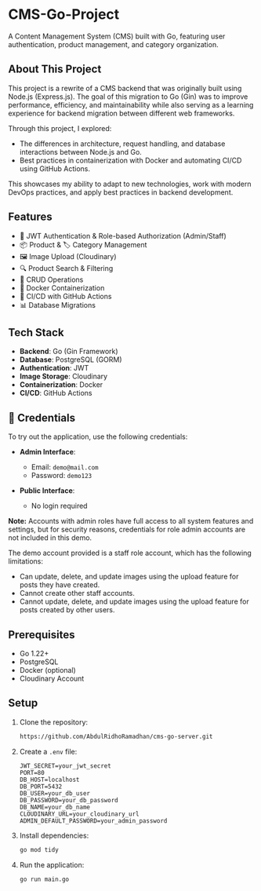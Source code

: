 # CMS-Go-Project

A Content Management System (CMS) built with Go, featuring user authentication, product management, and category organization.

## About This Project

This project is a rewrite of a CMS backend that was originally built using Node.js (Express.js). The goal of this migration to Go (Gin) was to improve performance, efficiency, and maintainability while also serving as a learning experience for backend migration between different web frameworks.

Through this project, I explored:

- The differences in architecture, request handling, and database interactions between Node.js and Go.
- Best practices in containerization with Docker and automating CI/CD using GitHub Actions.

This showcases my ability to adapt to new technologies, work with modern DevOps practices, and apply best practices in backend development.

## Features

- 🔐 JWT Authentication & Role-based Authorization (Admin/Staff)
- 📦 Product & 🏷️ Category Management
- 🖼️ Image Upload (Cloudinary)
- 🔍 Product Search & Filtering
- 📝 CRUD Operations
- 🐳 Docker Containerization
- 🔄 CI/CD with GitHub Actions
- 📊 Database Migrations

## Tech Stack

- **Backend**: Go (Gin Framework)
- **Database**: PostgreSQL (GORM)
- **Authentication**: JWT
- **Image Storage**: Cloudinary
- **Containerization**: Docker
- **CI/CD**: GitHub Actions

## 🔑 Credentials

To try out the application, use the following credentials:

- **Admin Interface**:
  - Email: `demo@mail.com`
  - Password: `demo123`

- **Public Interface**:
  - No login required
 
**Note:** Accounts with admin roles have full access to all system features and settings, but for security reasons, credentials for role admin accounts are not included in this demo.

The demo account provided is a staff role account, which has the following limitations:
- Can update, delete, and update images using the upload feature for posts they have created.
- Cannot create other staff accounts.
- Cannot update, delete, and update images using the upload feature for posts created by other users.
## Prerequisites

- Go 1.22+
- PostgreSQL
- Docker (optional)
- Cloudinary Account

## Setup

1. Clone the repository:

   ```bash
   https://github.com/AbdulRidhoRamadhan/cms-go-server.git
   ```

2. Create a `.env` file:

   ```env
   JWT_SECRET=your_jwt_secret
   PORT=80
   DB_HOST=localhost
   DB_PORT=5432
   DB_USER=your_db_user
   DB_PASSWORD=your_db_password
   DB_NAME=your_db_name
   CLOUDINARY_URL=your_cloudinary_url
   ADMIN_DEFAULT_PASSWORD=your_admin_password
   ```

3. Install dependencies:

   ```bash
   go mod tidy
   ```

4. Run the application:

   ```bash
   go run main.go
   ```
